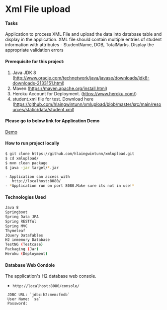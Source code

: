 # Xml File upload

#### Tasks
Application to process XML File and upload the data into database table and display in the application. XML file should contain multiple entries of student information with attributes - StudentName, DOB, TotalMarks. Display the appropriate validation errors

#### Prerequisite for this project:
1. Java JDK 8 (http://www.oracle.com/technetwork/java/javase/downloads/jdk8-downloads-2133151.html)
2. Maven  (https://maven.apache.org/install.html)
3. Heroku Account for Deployment. (https://www.heroku.com/)
4. student.xml file for test. Download here (https://github.com/hlaingwintunn/xmlupload/blob/master/src/main/resources/static/data/student.xml)

#### Please go to below link for Application Demo
[Demo](https://xml-upload.herokuapp.com/)

#### How to run project locally
```sh
$ git clone https://github.com/hlaingwintunn/xmlupload.git
$ cd xmlupload/
$ mvn clean package
$ java -jar target/*.jar

- Application can access with 
   http://localhost:8080/
- *Application run on port 8080.Make sure its not in use!*
```

#### Technologies Used
```sh
Java 8
Springboot
Spring Data JPA
Spring RESTful
Spring MVC
Thymeleaf
JQuery DataTables
H2 inmemory Database
TestNG (Testcase)
Packaging (Jar)
Heroku (Deployment)
```

#### Database Web Condole
The application's H2 database web console.
- `http://localhost:8080/console/`
```
 JDBC URL: `jdbc:h2:mem:fmdb`
 User Name: `sa`
 Password:
 ```

